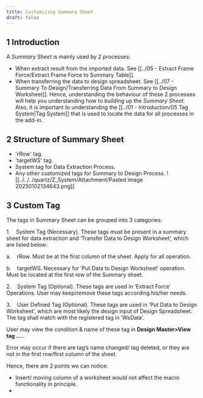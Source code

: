 ```yaml
---
title: Customizing Summary Sheet
draft: false
---
```


## 1	Introduction
A *Summary Sheet* is mainly used by 2 processes:
- When extract result from the imported data. See [[../05 - Extract Frame Force/Extract Frame Force to Summary Table]].
- When transferring the data to design spreadsheet. See [[../07 - Summary To Design/Transferring Data From Summary to Design Worksheet]].
Hence, understanding the behaviour of these 2 processes will help you understanding how to building up the *Summary Sheet*. Also, it is important to understanding the [[../01 - Introduction/05 Tag System|Tag System]] that is used to locate the data for all processes in the add-in.
## 2	Structure of Summary Sheet
- 'rRow' tag.
- 'targetWS' tag.
- System tag for Data Extraction Process.
- Any other customized tags for Summary to Design Process.
![[../../../quartz/Z_System/Attachment/Pasted image 20250102134643.png]]
## 3	Custom Tag
The tags in Summary Sheet can be grouped into 3 categories:

1.    System Tag (Necessary). These tags must be present in a summary sheet for data extraction and ‘Transfer Data to Design Worksheet’, which are listed below:

a.    rRow. Must be at the first column of the sheet. Apply for all operation.


b.    targetWS. Necessary for ‘Put Data to Design Worksheet’ operation. Must be located at the first row of the Summary sheet.

2.    System Tag (Optional). These tags are used in ‘Extract Force’ Operations. User may keep/remove these tags according his/her needs.

3.    User Defined Tag (Optional). These tags are used in ‘Put Data to Design Worksheet’, which are most likely the design input of Design Spreadsheet. The tag shall match with the registered tag in ‘WsData’.

User may view the condition & name of these tag in **Design Master>View tag ….**.

Error may occur if there are tag’s name changed/ tag deleted, or they are not in the first row/first column of the sheet.

Hence, there are 2 points we can notice:
- Insert/ moving column of a worksheet would not affect the macro functionality in principle.
- 